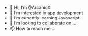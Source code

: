 - 👋 Hi, I’m @ArcanicX
- 👀 I’m interested in app development
- 🌱 I’m currently learning Javascript
- 💞️ I’m looking to collaborate on ...
- 📫 How to reach me ...

<!---
ArcanicX/ArcanicX is a ✨ special ✨ repository because its `README.md` (this file) appears on your GitHub profile.
You can click the Preview link to take a look at your changes.
--->
